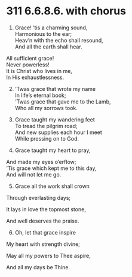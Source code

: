 # 311 6.6.8.6. with chorus

1.  Grace! ’tis a charming sound,\
Harmonious to the ear;\
Heav’n with the echo shall resound,\
And all the earth shall hear.

All sufficient grace!\
Never powerless!\
It is Christ who lives in me,\
In His exhaustlessness.

2.  ’Twas grace that wrote my name\
In life’s eternal book;\
’Twas grace that gave me to the Lamb,\
Who all my sorrows took.

3.  Grace taught my wandering feet\
To tread the pilgrim road;\
And new supplies each hour I meet\
While pressing on to God.

4.  Grace taught my heart to pray,

And made my eyes o’erflow;\
’Tis grace which kept me to this day,\
And will not let me go.

5.  Grace all the work shall crown

Through everlasting days;

It lays in love the topmost stone,

And well deserves the praise.

6.  Oh, let that grace inspire

My heart with strength divine;

May all my powers to Thee aspire,

And all my days be Thine.

